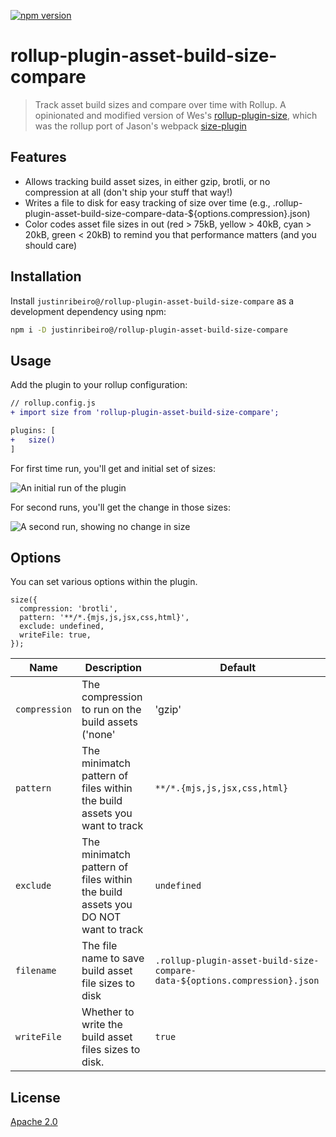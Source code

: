 [![npm version](https://badge.fury.io/js/@justinribeiro%2Frollup-plugin-asset-build-size-compare.svg)](https://badge.fury.io/js/@justinribeiro%2Frollup-plugin-asset-build-size-compare)

# rollup-plugin-asset-build-size-compare

> Track asset build sizes and compare over time with Rollup. A opinionated and modified version of Wes's [rollup-plugin-size](https://github.com/luwes/rollup-plugin-size), which was the rollup port of Jason's webpack [size-plugin](https://github.com/GoogleChromeLabs/size-plugin)

## Features

- Allows tracking build asset sizes, in either gzip, brotli, or no compression at all (don't ship your stuff that way!)
- Writes a file to disk for easy tracking of size over time (e.g., .rollup-plugin-asset-build-size-compare-data-${options.compression}.json)
- Color codes asset file sizes in out (red > 75kB, yellow > 40kB, cyan > 20kB, green < 20kB) to remind you that performance matters (and you should care)

## Installation

Install `justinribeiro@/rollup-plugin-asset-build-size-compare` as a development dependency using npm:

```sh
npm i -D justinribeiro@/rollup-plugin-asset-build-size-compare
```

## Usage

Add the plugin to your rollup configuration:

```diff
// rollup.config.js
+ import size from 'rollup-plugin-asset-build-size-compare';

plugins: [
+   size()
]
```

For first time run, you'll get and initial set of sizes:

![An initial run of the plugin](https://github.com/user-attachments/assets/eae29e3b-8300-45ab-87f7-d6796fcee563)

For second runs, you'll get the change in those sizes:

![A second run, showing no change in size](https://github.com/user-attachments/assets/e8cf29bd-656b-4667-ac68-d1b1d8f73ca9)

## Options

You can set various options within the plugin.
```
size({
  compression: 'brotli',
  pattern: '**/*.{mjs,js,jsx,css,html}',
  exclude: undefined,
  writeFile: true,
});
```

| Name           | Description                                                      | Default |
| -------------- | ---------------------------------------------------------------- | ------- |
| `compression`  | The compression to run on the build assets ('none' | 'gzip' | 'brotli') | `gzip`|
| `pattern`      | The minimatch pattern of files within the build assets you want to track | `**/*.{mjs,js,jsx,css,html}` |
| `exclude`      | The minimatch pattern of files within the build assets you DO NOT want to track | `undefined` |
| `filename`    | The file name to save build asset file sizes to disk  | `.rollup-plugin-asset-build-size-compare-data-${options.compression}.json` |
| `writeFile` | Whether to write the build asset files sizes to disk. | `true` |

## License

[Apache 2.0](LICENSE)
